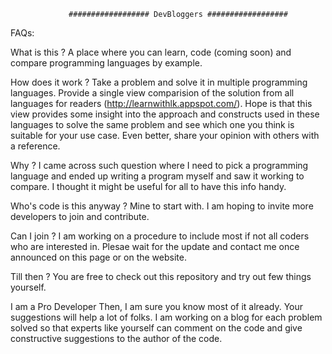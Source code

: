                  ################## DevBloggers ##################

FAQs:

What is this ?
   A place where you can learn, code (coming soon) and compare programming 
   languages by example.

How does it work ?
   Take a problem and solve it in multiple programming languages. Provide a 
   single view comparision of the solution from all languages for readers
   (http://learnwithlk.appspot.com/). Hope is that this view provides some 
   insight into the approach and constructs used in these languages to solve 
   the same problem and see which one you think is suitable for your use 
   case. Even better, share your opinion with others with a reference.

Why ?
   I came across such question where I need to pick a programming language 
   and ended up writing a program myself and saw it working to compare. I 
   thought it might be useful for all to have this info handy.

Who's code is this anyway ?
   Mine to start with. I am hoping to invite more developers to join and 
   contribute.

Can I join ?
   I am working on a procedure to include most if not all coders who are 
   interested in. Plesae wait for the update and contact me once announced 
   on this page or on the website.

Till then ?
   You are free to check out this repository and try out few things yourself.

I am a Pro Developer
   Then, I am sure you know most of it already. Your suggestions will help
   a lot of folks. I am working on a blog for each problem solved so that
   experts like yourself can comment on the code and give constructive 
   suggestions to the author of the code.
